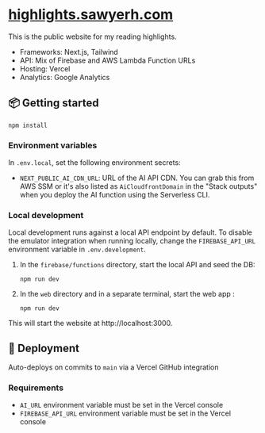 # [highlights.sawyerh.com](https://highlights.sawyerh.com)

This is the public website for my reading highlights.

- Frameworks: Next.js, Tailwind
- API: Mix of Firebase and AWS Lambda Function URLs
- Hosting: Vercel
- Analytics: Google Analytics

## 📦 Getting started

```
npm install
```

### Environment variables

In `.env.local`, set the following environment secrets:

- `NEXT_PUBLIC_AI_CDN_URL`: URL of the AI API CDN. You can grab this from AWS SSM or it's also listed as `AiCloudfrontDomain` in the "Stack outputs" when you deploy the AI function using the Serverless CLI.

### Local development

Local development runs against a local API endpoint by default. To disable the emulator integration when running locally, change the `FIREBASE_API_URL` environment variable in `.env.development`.

1. In the `firebase/functions` directory, start the local API and seed the DB:
   ```
   npm run dev
   ```
1. In the `web` directory and in a separate terminal, start the web app :
   ```
   npm run dev
   ```

This will start the website at http://localhost:3000.

## 🚀 Deployment

Auto-deploys on commits to `main` via a Vercel GitHub integration

### Requirements

- `AI_URL` environment variable must be set in the Vercel console
- `FIREBASE_API_URL` environment variable must be set in the Vercel console
